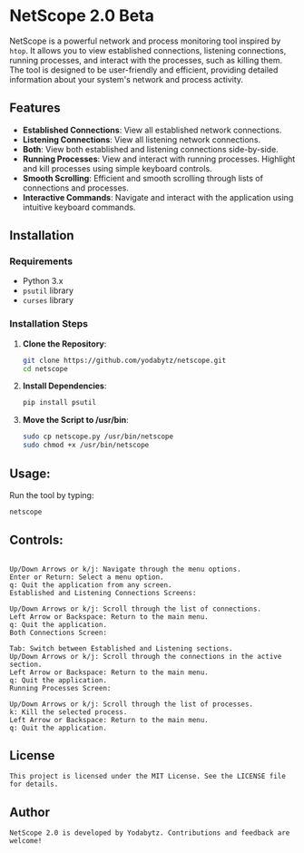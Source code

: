 # NetScope 2.0 Beta

NetScope is a powerful network and process monitoring tool inspired by `htop`. It allows you to view established connections, listening connections, running processes, and interact with the processes, such as killing them. The tool is designed to be user-friendly and efficient, providing detailed information about your system's network and process activity.

## Features

- **Established Connections**: View all established network connections.
- **Listening Connections**: View all listening network connections.
- **Both**: View both established and listening connections side-by-side.
- **Running Processes**: View and interact with running processes. Highlight and kill processes using simple keyboard controls.
- **Smooth Scrolling**: Efficient and smooth scrolling through lists of connections and processes.
- **Interactive Commands**: Navigate and interact with the application using intuitive keyboard commands.

## Installation

### Requirements

- Python 3.x
- `psutil` library
- `curses` library

### Installation Steps

1. **Clone the Repository**:
    ```sh
    git clone https://github.com/yodabytz/netscope.git
    cd netscope
    ```

2. **Install Dependencies**:
    ```sh
    pip install psutil
    ```

3. **Move the Script to /usr/bin**:
    ```sh
    sudo cp netscope.py /usr/bin/netscope
    sudo chmod +x /usr/bin/netscope
    ```

## Usage:

Run the tool by typing:
```sh
netscope
```

## Controls:
```Menu Navigation:

Up/Down Arrows or k/j: Navigate through the menu options.
Enter or Return: Select a menu option.
q: Quit the application from any screen.
Established and Listening Connections Screens:

Up/Down Arrows or k/j: Scroll through the list of connections.
Left Arrow or Backspace: Return to the main menu.
q: Quit the application.
Both Connections Screen:

Tab: Switch between Established and Listening sections.
Up/Down Arrows or k/j: Scroll through the connections in the active section.
Left Arrow or Backspace: Return to the main menu.
q: Quit the application.
Running Processes Screen:

Up/Down Arrows or k/j: Scroll through the list of processes.
k: Kill the selected process.
Left Arrow or Backspace: Return to the main menu.
q: Quit the application.
```

## License
```This project is licensed under the MIT License. See the LICENSE file for details.```

## Author
```NetScope 2.0 is developed by Yodabytz. Contributions and feedback are welcome!```
